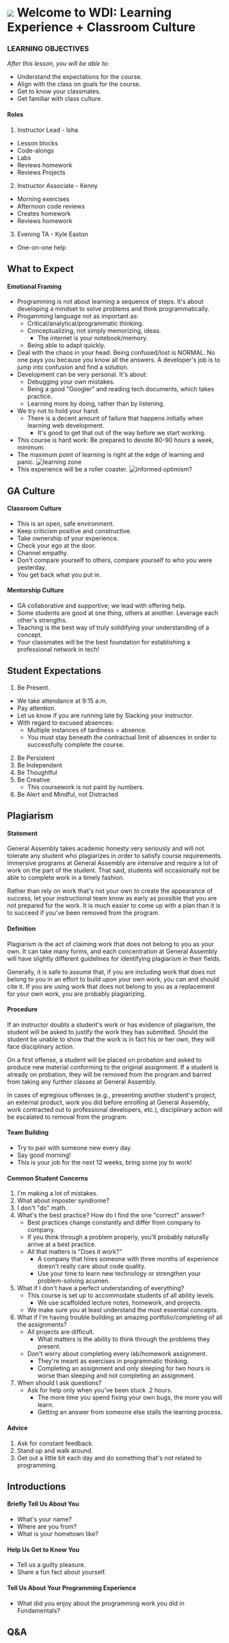 
# ![](https://ga-dash.s3.amazonaws.com/production/assets/logo-9f88ae6c9c3871690e33280fcf557f33.png)  Welcome to WDI: Learning Experience + Classroom Culture



### LEARNING OBJECTIVES
*After this lesson, you will be able to:*

- Understand the expectations for the course.
- Align with the class on goals for the course.
- Get to know your classmates.
- Get familiar with class culture.

#### Roles
1. Instructor Lead - Isha
  - Lesson blocks
  - Code-alongs
  - Labs
  - Reviews homework
  - Reviews Projects
2. Instructor Associate - Kenny
  - Morning exercises
  - Afternoon code reviews
  - Creates homework
  - Reviews homework
3. Evening TA - Kyle Easton
  - One-on-one help

<a name="expectations"></a>
## What to Expect

#### Emotional Framing
- Programming is not about learning a sequence of steps. It's about developing a mindset to solve problems and think programmatically.
- Progamming language not as important as:
    - Critical/analytical/programmatic thinking.
    - Conceptualizing, not simply memorizing, ideas.
        - The internet is your notebook/memory.
    - Being able to adapt quickly.
- Deal with the chaos in your head. Being confused/lost is NORMAL. No one pays you because you know all the answers. A developer's job is to jump into confusion and find a solution.
- Development can be very personal. It's about:
	- Debugging your own mistakes.
	- Being a good "Googler" and reading tech documents, which takes practice.
	- Learning more by doing, rather than by listening.
- We try not to hold your hand.
	- There is a decent amount of failure that happens initially when learning web development.
		- It's good to get that out of the way before we start working.
- This course is hard work: Be prepared to devote 80-90 hours a week, minimum.
- The maximum point of learning is right at the edge of learning and panic.
![learning zone](assets/learning-zone.jpeg)
- This experience will be a roller coaster.
![informed optimism?](assets/informed-optimism.jpeg)


<a name="ga-culture"></a>
## GA Culture 

#### Classroom Culture
- This is an open, safe environment.
- Keep criticism positive and constructive.
- Take ownership of your experience.
- Check your ego at the door.
- Channel empathy.
- Don't compare yourself to others, compare yourself to who you were yesterday.
- You get back what you put in.

#### Mentorship Culture
- GA collaborative and supportive; we lead with offering help.
- Some students are good at one thing, others at another. Leverage each other's strengths.
- Teaching is the best way of truly solidifying your understanding of a concept.
- Your classmates will be the best foundation for establishing a professional network in tech!


<a name="student-expectations"></a>
## Student Expectations 
1. Be Present.
  - We take attendance at 9:15 a.m.
  - Pay attention.
  - Let us know if you are running late by Slacking your instructor.
  - With regard to excused absences:
 	 - Multiple instances of tardiness = absence.
  	- You must stay beneath the contractual limit of absences in order to successfully complete the course.
2. Be Persistent
3. Be Independent
4. Be Thoughtful
5. Be Creative
	- This coursework is not paint by numbers.
6. Be Alert and Mindful, not Distracted


<a name="plagiarism"></a>
## Plagiarism
#### Statement

General Assembly takes academic honesty very seriously and will not tolerate any student who plagiarizes in order to satisfy course requirements. Immersive programs at General Assembly are intensive and require a lot of work on the part of the student. That said, students will occasionally not be able to complete work in a timely fashion.  

Rather than rely on work that's not your own to create the appearance of success, let your instructional team know as early as possible that you are not prepared for the work. It is much easier to come up with a plan than it is to succeed if you've been removed from the program.

#### Definition

Plagiarism is the act of claiming work that does not belong to you as your own. It can take many forms, and each concentration at General Assembly will have slightly different guidelines for identifying plagiarism in their fields.  

Generally, it is safe to assume that, if you are including work that does not belong to you in an effort to build upon your own work, you can and should cite it. If you are using work that does not belong to you as a replacement for your own work, you are probably plagiarizing.

#### Procedure

If an instructor doubts a student's work or has evidence of plagiarism, the student will be asked to justify the work they has submitted. Should the student be unable to show that the work is in fact his or her own, they will face disciplinary action.  

On a first offense, a student will be placed on probation and asked to produce new material conforming to the original assignment. If a student is already on probation, they will be removed from the program and barred from taking any further classes at General Assembly.

In cases of egregious offenses (e.g., presenting another student's project, an external product, work you did before enrolling at General Assembly, work contracted out to professional developers, etc.), disciplinary action will be escalated to removal from the program.


#### Team Building
- Try to pair with someone new every day.
- Say good morning!
- This is your job for the next 12 weeks, bring some joy to work!

#### Common Student Concerns
1. I'm making a lot of mistakes.
1. What about imposter syndrome?
1. I don't "do" math.
1. What's the best practice? How do I find the one "correct" answer?
	- Best practices change constantly and differ from company to company.
	- If you think through a problem properly, you'll probably naturally arrive at a best practice.
	- All that matters is "Does it work?"
		- A company that hires someone with three months of experience doesn't really care about code quality.
		- Use your time to learn new technology or strengthen your problem-solving acumen.
1. What if I don't have a perfect understanding of everything?
	- This course is set up to accommodate students of all ability levels.
		- We use scaffolded lecture notes, homework, and projects.
	- We make sure you at least understand the most essential concepts.
1. What if I'm having trouble building an amazing portfolio/completing of all the assignments?
	- All projects are difficult.
		- What matters is the ability to think through the problems they present.
	- Don't worry about completing every lab/homework assignment.
		- They're meant as exercises in programmatic thinking.
		- Completing an assignment and only sleeping for two hours is worse than sleeping and not completing an assignment.
1. When should I ask questions?
	- Ask for help only when you've been stuck .2 hours.
		- The more time you spend fixing your own bugs, the more you will learn.
		- Getting an answer from someone else stalls the learning process.

#### Advice
1. Ask for constant feedback.
1. Stand up and walk around.
1. Get out a little bit each day and do something that's not related to programming.


<a name="introductions"></a>
## Introductions 

#### Briefly Tell Us About You
- What's your name?
- Where are you from?
- What is your hometown like?

#### Help Us Get to Know You
- Tell us a guilty pleasure.
- Share a fun fact about yourself.

#### Tell Us About Your Programming Experience
- What did you enjoy about the programming work you did in Fundamentals?



<a name="questions"></a>
## Q&A 
